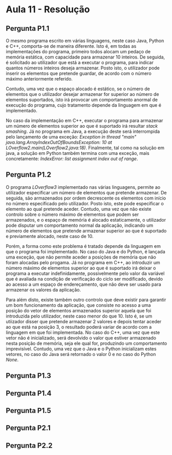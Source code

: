 # Aula 11 - Resolução

## Pergunta P1.1

O mesmo programa escrito em várias linguagens, neste caso Java, Python e C++, comporta-se de maneira diferente. Isto é, em todas as implementações do programa, primeiro todos alocam um pedaço de memória estática, com capacidade para armazenar 10 inteiros. De seguida, é solicitado ao utilizador que está a executar o programa, para indicar quantos números inteiros deseja armazenar. Posto isto, o utilizador pode inserir os elementos que pretende guardar, de acordo com o número máximo anteriormente referido.

Contudo, uma vez que o espaço alocado é estático, se o número de elementos que o utilizador desejar armazenar for superior ao número de elementos suportados, isto irá provocar um comportamento anormal de execução do programa, cujo tratamento depende da linguagem em que é implementado.

No caso da implementação em C++, executar o programa para armazenar um número de elementos superior ao que é suportado irá resultar *stack smashing*. Já no programa em Java, a execução deste será interrompida pelo lançamento de uma exceção: *Exception in thread "main" java.lang.ArrayIndexOutOfBoundsException: 10 at LOverflow2.main(LOverflow2.java:18)*. Finalmente, tal como na solução em java, a solução em Python também termina com uma exceção, mais concretamente: *IndexError: list assignment index out of range*.

 
## Pergunta P1.2

O programa *LOverflow3* implementado nas várias linguagens, permite ao utilizador especificar um número de elementos que pretende armazenar. De seguida, são armazenados por ordem decrescente os elementos com início no número especificado pelo utilizador. Posto isto, este pode especificar o elemento ao qual pretende aceder. Contudo, uma vez que não existe controlo sobre o número máximo de elementos que podem ser armazenados, e o espaço de memória é alocado estaticamente, o utilizador pode disputar um comportamento normal da aplicação, indicando um número de elementos que pretende armazenar superior ao que é suportado e previamente alocado, neste caso de 10.

Porém, a forma como este problema é tratado depende da linguagem em que o programa foi implementado. No caso do Java e do Python, é lançada uma exceção, que não permite aceder a posições de memória que não foram alocadas pelo progama. Já no programa em C++, ao introduzir um número máximo de elementos superior ao que é suportado irá deixar o programa a executar indefinidamente, possivelmente pelo valor da variável que é avaliada na condição de verificação do ciclo ser modificado, devido ao acesso a um espaço de endereçamento, que não deve ser usado para armazenar os valores da aplicação.

Para além disto, existe também outro controlo que deve existir para garantir um bom funcionamento da aplicação, que consiste no acesso a uma posição do vetor de elementos armazenados superior aquela que foi introduzida pelo utilizador, neste caso menor do que 10. Isto é, se um utiizador disser que pretende armazenar 2 valores e depois tentar aceder ao que está na posição 3, o resultado poderá variar de acordo com a linguagem em que foi implementada. No caso do C++, uma vez que este vetor não é inicializado, será devolvido o valor que estiver armazenado nesta posição de memória, seja ele qual for, produzindo um comportamento imprevisível. Contudo, uma vez que o Java e o Python inicializam estes vetores, no caso do Java será retornado o valor 0 e no caso do Python *None*.

## Pergunta P1.3



## Pergunta P1.4



## Pergunta P1.5



## Pergunta P2.1



## Pergunta P2.2

